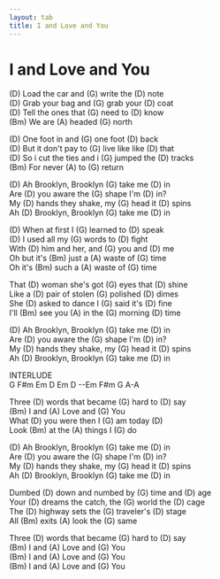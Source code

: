 ```yaml
---
layout: tab
title: I and Love and You
---
```

# I and Love and You

  
(D) Load the car and (G) write the (D) note  
(D) Grab your bag and (G) grab your (D) coat  
(D) Tell the ones that (G) need to (D) know  
(Bm) We are (A) headed (G) north  
  
(D) One foot in and (G) one foot (D) back  
(D) But it don't pay to (G) live like like (D) that  
(D) So i cut the ties and i (G) jumped the (D) tracks  
(Bm) For never (A) to (G) return  
  
(D) Ah Brooklyn, Brooklyn (G) take me (D) in  
Are (D) you aware the (G) shape I'm (D) in?  
My (D) hands they shake, my (G) head it (D) spins  
Ah (D) Brooklyn, Brooklyn (G) take me (D) in  
  
(D) When at first I (G) learned to (D) speak  
(D) I used all my (G) words to (D) fight  
With (D) him and her, and (G) you and (D) me  
Oh but it's (Bm) just a (A) waste of (G) time  
Oh it's (Bm) such a (A) waste of (G) time  
  
That (D) woman she's got (G) eyes that (D) shine  
Like a (D) pair of stolen (G) polished (D) dimes  
She (D) asked to dance I (G) said it's (D) fine  
I'll (Bm) see you (A) in the (G) morning (D) time  
  
(D) Ah Brooklyn, Brooklyn (G) take me (D) in  
Are (D) you aware the (G) shape I'm (D) in?  
My (D) hands they shake, my (G) head it (D) spins  
Ah (D) Brooklyn, Brooklyn (G) take me (D) in  
  
INTERLUDE  
G F\#m Em D Em D --Em F\#m G A-A  
  
Three (D) words that became (G) hard to (D) say  
(Bm) I and (A) Love and (G) You  
What (D) you were then I (G) am today (D)  
Look (Bm) at the (A) things I (G) do  
  
(D) Ah Brooklyn, Brooklyn (G) take me (D) in  
Are (D) you aware the (G) shape I'm (D) in?  
My (D) hands they shake, my (G) head it (D) spins  
Ah (D) Brooklyn, Brooklyn (G) take me (D) in  
  
Dumbed (D) down and numbed by (G) time and (D) age  
Your (D) dreams the catch, the (G) world the (D) cage  
The (D) highway sets the (G) traveler's (D) stage  
All (Bm) exits (A) look the (G) same  
  
Three (D) words that became (G) hard to (D) say  
(Bm) I and (A) Love and (G) You  
(Bm) I and (A) Love and (G) You  
(Bm) I and (A) Love and (G) You
